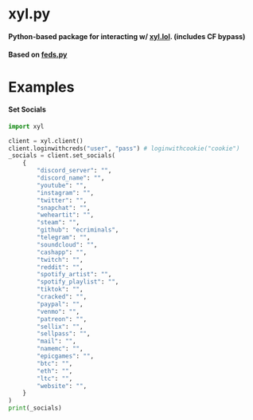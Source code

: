 # xyl.py
#### Python-based package for interacting w/ [xyl.lol](https://xyl.lol). (includes CF bypass)
#### Based on [feds.py](https://github.com/addi00000/feds.py)

# Examples
#### Set Socials
```py
import xyl

client = xyl.client()
client.loginwithcreds("user", "pass") # loginwithcookie("cookie")
_socials = client.set_socials(
    {
        "discord_server": "",
        "discord_name": "",
        "youtube": "",
        "instagram": "",
        "twitter": "",
        "snapchat": "",
        "weheartit": "",
        "steam": "",
        "github": "ecriminals",
        "telegram": "",
        "soundcloud": "",
        "cashapp": "",
        "twitch": "",
        "reddit": "",
        "spotify_artist": "",
        "spotify_playlist": "",
        "tiktok": "",
        "cracked": "",
        "paypal": "",
        "venmo": "",
        "patreon": "",
        "sellix": "",
        "sellpass": "",
        "mail": "",
        "namemc": "",
        "epicgames": "",
        "btc": "",
        "eth": "",
        "ltc": "",
        "website": "",
    }
)
print(_socials)
```
